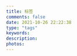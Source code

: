 ```yaml
---
title: 标签
comments: false
date: 2021-10-26 22:22:38
type: "tags"
keywords:
description:
photos:
---
```

